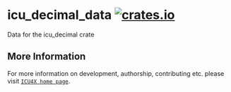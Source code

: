 # icu_decimal_data [![crates.io](https://img.shields.io/crates/v/icu_decimal_data)](https://crates.io/crates/icu_decimal_data)

Data for the icu_decimal crate

## More Information

For more information on development, authorship, contributing etc. please visit [`ICU4X home page`](https://github.com/unicode-org/icu4x).
